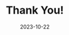 ---
title: "Thank You!"
image: "images/BLUELOGOONLY.png"
date: 2023-10-22
# description
description: "We will get back to you soon!"
draft: false

# team
team:
  - name : "Sahad Valiani"
    image : "images/team/sahad.png"
    designation : "Founder & President"
  # team member
 # - name : "Sahad Valiani"
  #  image : "images/team/sahad.png"
   # designation : "Founder & President"
  # team member
  #- name : "Adway Kulkarni"
   # image : "images/team/adway-close.png"
    #designation : "Co-Founder & Vice President"
  # team member
  #- name : "Neelesh Chevuri"
   # image : "images/team/neelesh.png"
    #designation : "Cheif Technology Officer"
  # team member
  #- name : "Hasini Rachapudi"
   # image : "images/team/hasini.png"
    #designation : "Blog Writer"
  # team member
  #- name : "Wafiyah Wadud"
   # image : "images/team/wafiya-close.png"
    #designation : "Graphic Designer"
---